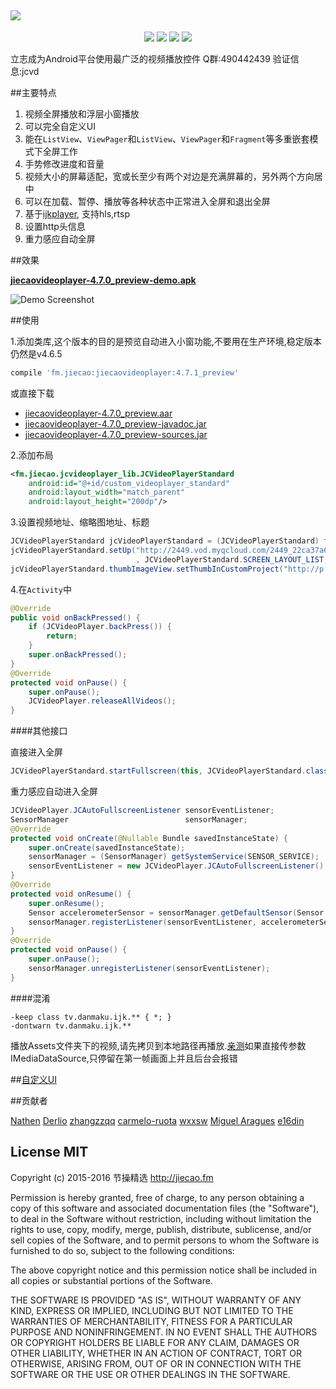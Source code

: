 <a href="https://github.com/lipangit/JieCaoVideoPlayer" target="_blank"><img src="https://raw.githubusercontent.com/lipangit/JieCaoVideoPlayer/develop/screenshots/logo2x.png" style="max-width:100%;"></a>
--
<p align="center">
<a href="http://developer.android.com/index.html"><img src="https://img.shields.io/badge/platform-android-green.svg"></a>
<a href="http://search.maven.org/#artifactdetails%7Cfm.jiecao%7Cjiecaovideoplayer%7C4.6.3%7Caar"><img src="https://img.shields.io/badge/Maven%20Central-4.7.0_preview-green.svg"></a>
<a href="http://choosealicense.com/licenses/mit/"><img src="https://img.shields.io/badge/license-MIT-green.svg"></a>
<a href="https://android-arsenal.com/details/1/3269"><img src="https://img.shields.io/badge/Android%20Arsenal-jiecaovideoplayer-green.svg?style=true"></a>
</p>

立志成为Android平台使用最广泛的视频播放控件  Q群:490442439 验证信息:jcvd

##主要特点
1. 视频全屏播放和浮层小窗播放
2. 可以完全自定义UI
3. 能在`ListView`、`ViewPager`和`ListView`、`ViewPager`和`Fragment`等多重嵌套模式下全屏工作
4. 手势修改进度和音量
5. 视频大小的屏幕适配，宽或长至少有两个对边是充满屏幕的，另外两个方向居中
6. 可以在加载、暂停、播放等各种状态中正常进入全屏和退出全屏
7. 基于[ijkplayer](https://github.com/Bilibili/ijkplayer), 支持hls,rtsp
8. 设置http头信息
9. 重力感应自动全屏

##效果

**[jiecaovideoplayer-4.7.0_preview-demo.apk](https://github.com/lipangit/JieCaoVideoPlayer/releases/download/v4.7.1_preview/jiecaovideoplayer-4.7.1_preview.apk)**

![Demo Screenshot][1]

##使用

1.添加类库,这个版本的目的是预览自动进入小窗功能,不要用在生产环境,稳定版本仍然是v4.6.5
```gradle
compile 'fm.jiecao:jiecaovideoplayer:4.7.1_preview'
```

或直接下载

* [jiecaovideoplayer-4.7.0_preview.aar](https://github.com/lipangit/JieCaoVideoPlayer/releases/download/v4.7.1_preview/jiecaovideoplayer-4.7.1_preview.aar)
* [jiecaovideoplayer-4.7.0_preview-javadoc.jar](https://github.com/lipangit/JieCaoVideoPlayer/releases/download/v4.7.1_preview/jiecaovideoplayer-4.7.1_preview-javadoc.jar)
* [jiecaovideoplayer-4.7.0_preview-sources.jar](https://github.com/lipangit/JieCaoVideoPlayer/releases/download/v4.7.1_preview/jiecaovideoplayer-4.7.1_preview-sources.jar)

2.添加布局
```xml
<fm.jiecao.jcvideoplayer_lib.JCVideoPlayerStandard
    android:id="@+id/custom_videoplayer_standard"
    android:layout_width="match_parent"
    android:layout_height="200dp"/>
```

3.设置视频地址、缩略图地址、标题
```java
JCVideoPlayerStandard jcVideoPlayerStandard = (JCVideoPlayerStandard) findViewById(R.id.custom_videoplayer_standard);
jcVideoPlayerStandard.setUp("http://2449.vod.myqcloud.com/2449_22ca37a6ea9011e5acaaf51d105342e3.f20.mp4"
                            , JCVideoPlayerStandard.SCREEN_LAYOUT_LIST, "嫂子闭眼睛");
jcVideoPlayerStandard.thumbImageView.setThumbInCustomProject("http://p.qpic.cn/videoyun/0/2449_43b6f696980311e59ed467f22794e792_1/640");
```

4.在`Activity`中
```java
@Override
public void onBackPressed() {
    if (JCVideoPlayer.backPress()) {
        return;
    }
    super.onBackPressed();
}
@Override
protected void onPause() {
    super.onPause();
    JCVideoPlayer.releaseAllVideos();
}
```

####其他接口

直接进入全屏
```java
JCVideoPlayerStandard.startFullscreen(this, JCVideoPlayerStandard.class, "http://2449.vod.myqcloud.com/2449_22ca37a6ea9011e5acaaf51d105342e3.f20.mp4", "嫂子辛苦了");
```

重力感应自动进入全屏
```java
JCVideoPlayer.JCAutoFullscreenListener sensorEventListener;
SensorManager                          sensorManager;
@Override
protected void onCreate(@Nullable Bundle savedInstanceState) {
    super.onCreate(savedInstanceState);
    sensorManager = (SensorManager) getSystemService(SENSOR_SERVICE);
    sensorEventListener = new JCVideoPlayer.JCAutoFullscreenListener();
}
@Override
protected void onResume() {
    super.onResume();
    Sensor accelerometerSensor = sensorManager.getDefaultSensor(Sensor.TYPE_ACCELEROMETER);
    sensorManager.registerListener(sensorEventListener, accelerometerSensor, SensorManager.SENSOR_DELAY_NORMAL);
}
@Override
protected void onPause() {
    super.onPause();
    sensorManager.unregisterListener(sensorEventListener);
}
```

####混淆
```
-keep class tv.danmaku.ijk.** { *; }
-dontwarn tv.danmaku.ijk.**
```

播放Assets文件夹下的视频,请先拷贝到本地路径再播放.[亲测](https://github.com/Bilibili/ijkplayer/issues/1013)如果直接传参数IMediaDataSource,只停留在第一帧画面上并且后台会报错

##[自定义UI](./README_CUSTOM_UI-ZH.md)

##贡献者

[Nathen](https://github.com/lipangit) [Derlio](https://github.com/derlio) [zhangzzqq](https://github.com/zhangzzqq) [carmelo-ruota](https://github.com/carmelo-ruota) [wxxsw](https://github.com/wxxsw) [Miguel Aragues](https://github.com/Maragues) [e16din](https://github.com/e16din)

## License MIT

Copyright (c) 2015-2016 节操精选 http://jiecao.fm

Permission is hereby granted, free of charge, to any person obtaining a copy of this software and associated documentation files (the "Software"), to deal in the Software without restriction, including without limitation the rights to use, copy, modify, merge, publish, distribute, sublicense, and/or sell copies of the Software, and to permit persons to whom the Software is furnished to do so, subject to the following conditions:

The above copyright notice and this permission notice shall be included in all copies or substantial portions of the Software.

THE SOFTWARE IS PROVIDED "AS IS", WITHOUT WARRANTY OF ANY KIND, EXPRESS OR IMPLIED, INCLUDING BUT NOT LIMITED TO THE WARRANTIES OF MERCHANTABILITY, FITNESS FOR A PARTICULAR PURPOSE AND NONINFRINGEMENT. IN NO EVENT SHALL THE AUTHORS OR COPYRIGHT HOLDERS BE LIABLE FOR ANY CLAIM, DAMAGES OR OTHER LIABILITY, WHETHER IN AN ACTION OF CONTRACT, TORT OR OTHERWISE, ARISING FROM, OUT OF OR IN CONNECTION WITH THE SOFTWARE OR THE USE OR OTHER DEALINGS IN THE SOFTWARE.

[1]: ./screenshots/j7.jpg
